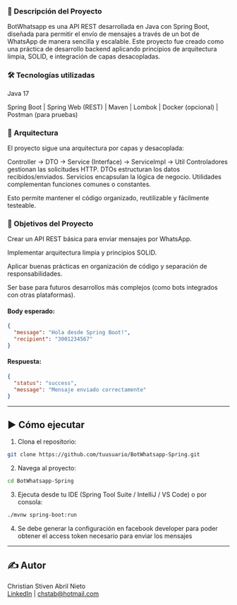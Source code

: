### 📘 Descripción del Proyecto
BotWhatsapp es una API REST desarrollada en Java con Spring Boot, diseñada para permitir el envío de mensajes a través de un bot de WhatsApp de manera sencilla y escalable. Este proyecto fue creado como una práctica de desarrollo backend aplicando principios de arquitectura limpia, SOLID, e integración de capas desacopladas.

### 🛠️ Tecnologías utilizadas
Java 17

Spring Boot | Spring Web (REST) | Maven | Lombok | Docker (opcional) | Postman (para pruebas)

### 🧱 Arquitectura
El proyecto sigue una arquitectura por capas y desacoplada:

Controller → DTO → Service (Interface) → ServiceImpl → Util
Controladores gestionan las solicitudes HTTP.
DTOs estructuran los datos recibidos/enviados.
Servicios encapsulan la lógica de negocio.
Utilidades complementan funciones comunes o constantes.

Esto permite mantener el código organizado, reutilizable y fácilmente testeable.

### 🎯 Objetivos del Proyecto
Crear un API REST básica para enviar mensajes por WhatsApp.

Implementar arquitectura limpia y principios SOLID.

Aplicar buenas prácticas en organización de código y separación de responsabilidades.

Ser base para futuros desarrollos más complejos (como bots integrados con otras plataformas).

#### Body esperado:
```json
{
  "message": "Hola desde Spring Boot!",
  "recipient": "3001234567"
}
```

#### Respuesta:
```json
{
  "status": "success",
  "message": "Mensaje enviado correctamente"
}
```

---

## ▶️ Cómo ejecutar

1. Clona el repositorio:
```bash
git clone https://github.com/tuusuario/BotWhatsapp-Spring.git
```

2. Navega al proyecto:
```bash
cd BotWhatsapp-Spring
```

3. Ejecuta desde tu IDE (Spring Tool Suite / IntelliJ / VS Code) o por consola:
```bash
./mvnw spring-boot:run
```
4. Se debe generar la configuración en facebook developer para poder obtener el access token necesario para enviar los mensajes

---

## ✍️ Autor
Christian Stiven Abril Nieto  
[LinkedIn](https://www.linkedin.com/in/christian-stiven-abril-nieto) | chstab@hotmail.com

